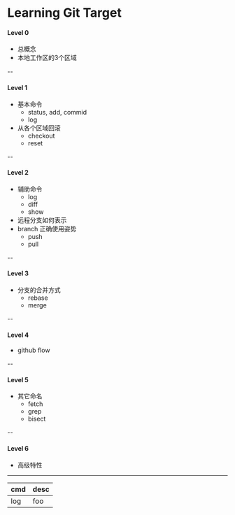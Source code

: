 # Learning Git Target


#### Level 0
* 总概念
* 本地工作区的3个区域

--
#### Level 1
* 基本命令
	- status, add, commid
	- log
* 从各个区域回滚
	* checkout
	* reset

--
#### Level 2
* 辅助命令
	- log
	- diff
	- show 
* 远程分支如何表示
* branch 正确使用姿势
	- push
	- pull

--
#### Level 3
* 分支的合并方式
	- rebase
	- merge

--
#### Level 4
* github flow 

 
--
#### Level 5
* 其它命名
	* fetch
	* grep
	* bisect

--
#### Level 6
* 高级特性


---
cmd         | desc                 |
------------|----------------------|
log         | foo                  |




